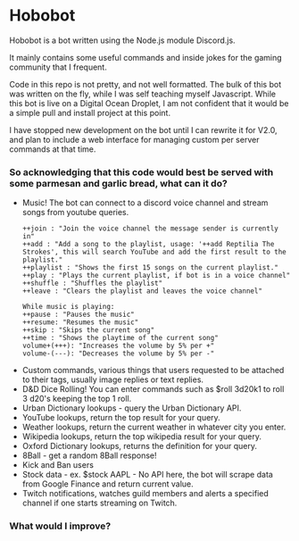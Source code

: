 # Hobobot
Hobobot is a bot written using the Node.js module Discord.js. 

It mainly contains some useful commands and inside jokes for the gaming community that I frequent. 

Code in this repo is not pretty, and not well formatted. The bulk of this bot was written on the fly, while I was self teaching myself Javascript. While this bot is live on a Digital Ocean Droplet, I am not confident that it would be a simple pull and install project at this point.

I have stopped new development on the bot until I can rewrite it for V2.0, and plan to include a web interface for managing custom per server commands at that time. 

### So acknowledging that this code would best be served with some parmesan and garlic bread, what can it do?

* Music! The bot can connect to a discord voice channel and stream songs from youtube queries. 
  ```
  ++join : "Join the voice channel the message sender is currently in"
  ++add : "Add a song to the playlist, usage: '++add Reptilia The Strokes', this will search YouTube and add the first result to the playlist."
  ++playlist : "Shows the first 15 songs on the current playlist."
  ++play : "Plays the current playlist, if bot is in a voice channel"
  ++shuffle : "Shuffles the playlist"
  ++leave : "Clears the playlist and leaves the voice channel"

  While music is playing:
  ++pause : "Pauses the music"
  ++resume: "Resumes the music"
  ++skip : "Skips the current song"
  ++time : "Shows the playtime of the current song"
  volume+(+++): "Increases the volume by 5% per +"
  volume-(---): "Decreases the volume by 5% per -"
  ```
* Custom commands, various things that users requested to be attached to their tags, usually image replies or text replies.
* D&D Dice Rolling! You can enter commands such as $roll 3d20k1 to roll 3 d20's keeping the top 1 roll. 
* Urban Dictionary lookups - query the Urban Dictionary API. 
* YouTube lookups, return the top result for your query.
* Weather lookups, return the current weather in whatever city you enter. 
* Wikipedia lookups, return the top wikipedia result for your query. 
* Oxford Dictionary lookups, returns the definition for your query.
* 8Ball - get a random 8Ball response! 
* Kick and Ban users
* Stock data - ex. $stock AAPL - No API here, the bot will scrape data from Google Finance and return current value. 
* Twitch notifications, watches guild members and alerts a specified channel if one starts streaming on Twitch.

### What would I improve?
